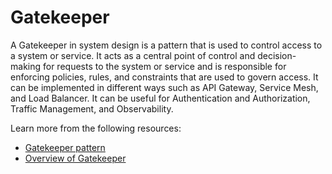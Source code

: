 # Gatekeeper

A Gatekeeper in system design is a pattern that is used to control access to a system or service. It acts as a central point of control and decision-making for requests to the system or service and is responsible for enforcing policies, rules, and constraints that are used to govern access. It can be implemented in different ways such as API Gateway, Service Mesh, and Load Balancer. It can be useful for Authentication and Authorization, Traffic Management, and Observability.

Learn more from the following resources:

- [Gatekeeper pattern](https://learn.microsoft.com/en-us/azure/architecture/patterns/gatekeeper)
- [Overview of Gatekeeper](https://www.techtarget.com/searchunifiedcommunications/definition/gatekeeper)